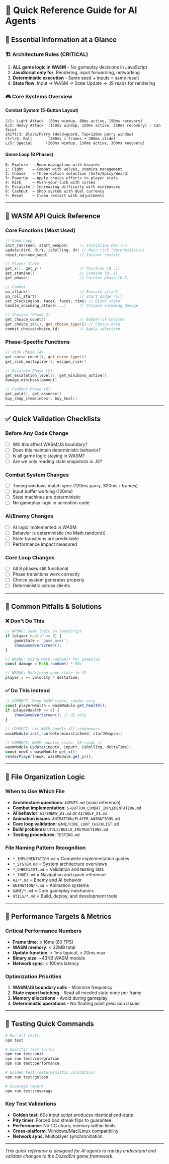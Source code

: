 # 🚀 Quick Reference Guide for AI Agents

## 🎯 Essential Information at a Glance

### 🏗️ Architecture Rules (CRITICAL)
1. **ALL game logic in WASM** - No gameplay decisions in JavaScript
2. **JavaScript only for**: Rendering, input forwarding, networking
3. **Deterministic execution** - Same seed + inputs = same result
4. **State flow**: Input → WASM → State Update → JS reads for rendering

### 🎮 Core Systems Overview

#### Combat System (5-Button Layout)
```
J/1: Light Attack  (50ms windup, 80ms active, 150ms recovery)
K/2: Heavy Attack  (150ms windup, 120ms active, 250ms recovery) - Can feint
Shift/3: Block/Parry (Hold=guard, Tap=120ms parry window)
Ctrl/4: Roll       (300ms i-frames + 200ms slide)
L/5: Special      (200ms windup, 150ms active, 300ms recovery)
```

#### Game Loop (8 Phases)
```
0: Explore  → Room navigation with hazards
1: Fight    → Combat with wolves, stamina management  
2: Choose   → Three-option selection (Safe/Spicy/Weird)
3: PowerUp  → Apply choice effects to player stats
4: Risk     → Push-your-luck with curses
5: Escalate → Increasing difficulty with minibosses
6: CashOut  → Shop system with dual currency
7: Reset    → Clean restart with adjustments
```

---

## 🔧 WASM API Quick Reference

### Core Functions (Most Used)
```cpp
// Game Loop
init_run(seed, start_weapon)     // Initialize new run
update(dirX, dirY, isRolling, dt) // Main tick (deterministic)
reset_run(new_seed)              // Instant restart

// Player State  
get_x(), get_y()                 // Position (0..1)
get_stamina()                    // Stamina (0..1)
get_phase()                      // Current phase (0-7)

// Combat
on_attack()                      // Execute attack
on_roll_start()                  // Start dodge roll
set_blocking(on, faceX, faceY, time) // Block state
handle_incoming_attack(...)      // Process incoming damage

// Choices (Phase 2)
get_choice_count()               // Number of choices
get_choice_id(i), get_choice_type(i) // Choice data
commit_choice(choice_id)         // Apply selection
```

### Phase-Specific Functions
```cpp
// Risk Phase (4)
get_curse_count(), get_curse_type(i)
get_risk_multiplier(), escape_risk()

// Escalate Phase (5)  
get_escalation_level(), get_miniboss_active()
damage_miniboss(amount)

// CashOut Phase (6)
get_gold(), get_essence()
buy_shop_item(index), buy_heal()
```

---

## ✅ Quick Validation Checklists

### Before Any Code Change
- [ ] Will this affect WASM/JS boundary?
- [ ] Does this maintain deterministic behavior?
- [ ] Is all game logic staying in WASM?
- [ ] Are we only reading state snapshots in JS?

### Combat System Changes
- [ ] Timing windows match spec (120ms parry, 300ms i-frames)
- [ ] Input buffer working (120ms)
- [ ] State machines are deterministic
- [ ] No gameplay logic in animation code

### AI/Enemy Changes  
- [ ] AI logic implemented in WASM
- [ ] Behavior is deterministic (no Math.random())
- [ ] State transitions are predictable
- [ ] Performance impact measured

### Core Loop Changes
- [ ] All 8 phases still functional
- [ ] Phase transitions work correctly
- [ ] Choice system generates properly
- [ ] Deterministic across clients

---

## 🚨 Common Pitfalls & Solutions

### ❌ Don't Do This
```javascript
// WRONG: Game logic in JavaScript
if (player.health <= 0) {
    gameState = 'game_over';
    showGameOverScreen();
}

// WRONG: Using Math.random() for gameplay
const damage = Math.random() * 50;

// WRONG: Modifying game state in JS
player.x += velocity * deltaTime;
```

### ✅ Do This Instead
```javascript
// CORRECT: Read WASM state, render only
const playerHealth = wasmModule.get_health();
if (playerHealth <= 0) {
    showGameOverScreen(); // UI only
}

// CORRECT: Let WASM handle all randomness
wasmModule.init_run(deterministicSeed, startWeapon);

// CORRECT: WASM updates state, JS reads it
wasmModule.update(inputX, inputY, isRolling, deltaTime);
const newX = wasmModule.get_x();
renderPlayer(newX, wasmModule.get_y());
```

---

## 📂 File Organization Logic

### When to Use Which File
- **Architecture questions**: `AGENTS.md` (main reference)
- **Combat implementation**: `5-BUTTON_COMBAT_IMPLEMENTATION.md`
- **AI behavior**: `AI/ENEMY_AI.md` or `AI/WOLF_AI.md`
- **Animation issues**: `ANIMATION/PLAYER_ANIMATIONS.md`
- **Core loop validation**: `GAME/CORE_LOOP_CHECKLIST.md`
- **Build problems**: `UTILS/BUILD_INSTRUCTIONS.md`
- **Testing procedures**: `TESTING.md`

### File Naming Pattern Recognition
- `*_IMPLEMENTATION.md` = Complete implementation guides
- `*_SYSTEM.md` = System architecture overviews  
- `*_CHECKLIST.md` = Validation and testing lists
- `*_INDEX.md` = Navigation and quick reference
- `AI/*.md` = Enemy and AI behavior
- `ANIMATION/*.md` = Animation systems
- `GAME/*.md` = Core gameplay mechanics
- `UTILS/*.md` = Build, deploy, and development tools

---

## 🎯 Performance Targets & Metrics

### Critical Performance Numbers
- **Frame time**: ≤ 16ms (60 FPS)
- **WASM memory**: < 32MB total
- **Update function**: < 1ms typical, < 20ms max
- **Binary size**: ~43KB WASM module
- **Network sync**: < 100ms latency

### Optimization Priorities
1. **WASM/JS boundary calls** - Minimize frequency
2. **State export batching** - Read all needed state once per frame  
3. **Memory allocations** - Avoid during gameplay
4. **Deterministic operations** - No floating point precision issues

---

## 🧪 Testing Quick Commands

```bash
# Run all tests
npm test

# Specific test suites
npm run test:unit
npm run test:integration  
npm run test:performance

# Golden test (deterministic validation)
npm run test:golden

# Coverage report
npm run test:coverage
```

### Key Test Validations
- **Golden test**: 60s input script produces identical end-state
- **Pity timer**: Forced bad streak flips to guarantee
- **Performance**: No GC churn, memory within limits
- **Cross-platform**: Windows/Mac/Linux compatibility
- **Network sync**: Multiplayer synchronization

---

*This quick reference is designed for AI agents to rapidly understand and validate changes to the DozedEnt game framework.*
